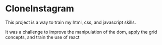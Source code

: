 # CloneInstagram
This project is a way to train my html, css, and javascript skills. <p>
It was a challenge to improve the manipulation of the dom, apply the grid concepts, and train the use of react
